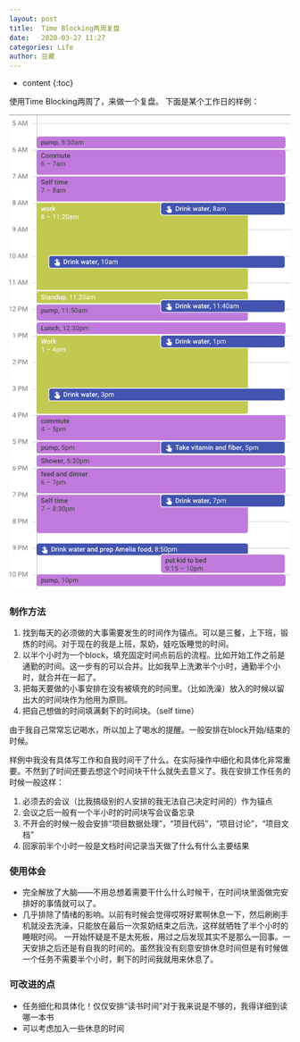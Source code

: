 ```yaml
---
layout: post
title:  Time Blocking两周复盘
date:   2020-03-27 11:27
categories: Life
author: 豆藏
---
```


* content
{:toc}

使用Time Blocking两周了，来做一个复盘。
下面是某个工作日的样例：




![](https://github.com/bchen4/bchen4.github.io/raw/master/img/20200307/timeblock_2w.png)

### 制作方法
1. 找到每天的必须做的大事需要发生的时间作为锚点。可以是三餐，上下班，锻炼的时间。对于现在的我是上班，泵奶，娃吃饭睡觉的时间。
2. 以半个小时为一个block，填充固定时间点前后的流程。比如开始工作之前是通勤的时间。这一步有的可以合并。比如我早上洗漱半个小时，通勤半个小时，就合并在一起了。
3. 把每天要做的小事安排在没有被填充的时间里。（比如洗澡）放入的时候以留出大的时间块作为他用为原则。
4. 把自己想做的时间填满剩下的时间块。（self time）

由于我自己常常忘记喝水，所以加上了喝水的提醒。一般安排在block开始/结束的时候。

样例中我没有具体写工作和自我时间干了什么。在实际操作中细化和具体化非常重要。不然到了时间还要去想这个时间块干什么就失去意义了。我在安排工作任务的时候一般这样：
1. 必须去的会议（比我搞级别的人安排的我无法自己决定时间的）作为锚点
2. 会议之后一般有一个半小时的时间块写会议备忘录
3. 不开会的时候一般会安排“项目数据处理”，“项目代码”，“项目讨论”，“项目文档”
4. 回家前半个小时一般是文档时间记录当天做了什么有什么主要结果

### 使用体会
* 完全解放了大脑——不用总想着需要干什么什么时候干，在时间块里面做完安排好的事情就可以了。
* 几乎排除了情绪的影响。以前有时候会觉得哎呀好累啊休息一下，然后刷刷手机就没去洗澡，只能放在最后一次泵奶结束之后洗，这样就牺牲了半个小时的睡眠时间。
一开始怀疑是不是太死板，用过之后发现其实不是那么一回事。一天安排之后还是有自我的时间的。虽然我没有刻意安排休息时间但是有时候做一个任务不需要半个小时，剩下的时间我就用来休息了。

### 可改进的点
* 任务细化和具体化！仅仅安排“读书时间”对于我来说是不够的，我得详细到读哪一本书
* 可以考虑加入一些休息的时间

